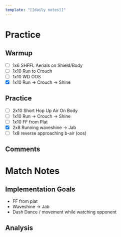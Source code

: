 ```yaml
---
template: "[[daily notes]]"
---
```

# Practice
## Warmup
- [ ] 1x6 SHFFL Aerials on Shield/Body
- [ ] 1x10 Run to Crouch
- [ ] 1x10 WD OOS
- [x] 1x10 Run -> Crouch -> Shine
## Practice
- [ ] 2x10 Short Hop Up Air On Body
- [ ] 1x10 Run -> Crouch -> Shine
- [ ] 1x10 FF from Plat
- [x] 2x8 Running waveshine -> Jab
- [ ] 1x8 reverse approaching b-air (oos)
## Comments

# Match Notes
## Implementation Goals
- FF from plat
- Waveshine -> Jab
- Dash Dance / movement while watching opponent
## Analysis
